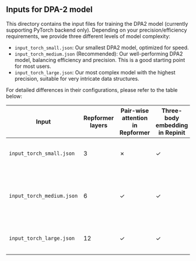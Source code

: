 ## Inputs for DPA-2 model

This directory contains the input files for training the DPA2 model (currently supporting PyTorch backend only). Depending on your precision/efficiency requirements, we provide three different levels of model complexity:

- `input_torch_small.json`: Our smallest DPA2 model, optimized for speed.
- `input_torch_medium.json` (Recommended): Our well-performing DPA2 model, balancing efficiency and precision. This is a good starting point for most users.
- `input_torch_large.json`: Our most complex model with the highest precision, suitable for very intricate data structures.

For detailed differences in their configurations, please refer to the table below:

| Input                     | Repformer layers | Pair-wise attention in Repformer | Three-body embedding in Repinit | Tuned sub-structures in [#4089](https://github.com/deepmodeling/deepmd-kit/pull/4089) | Description                                                                 |
| ------------------------- | ---------------- | -------------------------------- | ------------------------------- | ------------------------------------------------------------------------------------- | --------------------------------------------------------------------------- |
| `input_torch_small.json`  | 3                | ✗                                | ✓                               | ✓                                                                                     | Smallest DPA2 model, optimized for speed.                                   |
| `input_torch_medium.json` | 6                | ✓                                | ✓                               | ✓                                                                                     | Recommended well-performing DPA2 model, balancing efficiency and precision. |
| `input_torch_large.json`  | 12               | ✓                                | ✓                               | ✓                                                                                     | Most complex model with the highest precision.                              |
